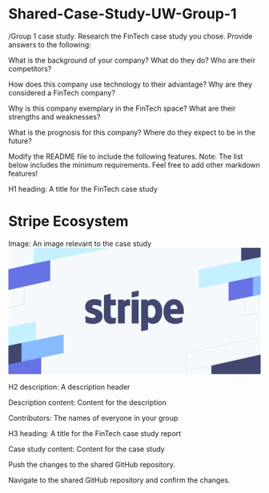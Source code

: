 # Shared-Case-Study-UW-Group-1
/Group 1 case study.
Research the FinTech case study you chose. Provide answers to the following:


What is the background of your company? What do they do? Who are their competitors?


How does this company use technology to their advantage? Why are they considered a FinTech company?


Why is this company exemplary in the FinTech space? What are their strengths and weaknesses?


What is the prognosis for this company? Where do they expect to be in the future?




Modify the README file to include the following features. Note: The list below includes the minimum requirements. Feel free to add other markdown features!


H1 heading: A title for the FinTech case study
# Stripe Ecosystem

Image: An image relevant to the case study
![stripe logo](image/stripe.png)

H2 description: A description header


Description content: Content for the description


Contributors: The names of everyone in your group


H3 heading: A title for the FinTech case study report


Case study content: Content for the case study




Push the changes to the shared GitHub repository.


Navigate to the shared GitHub repository and confirm the changes.
